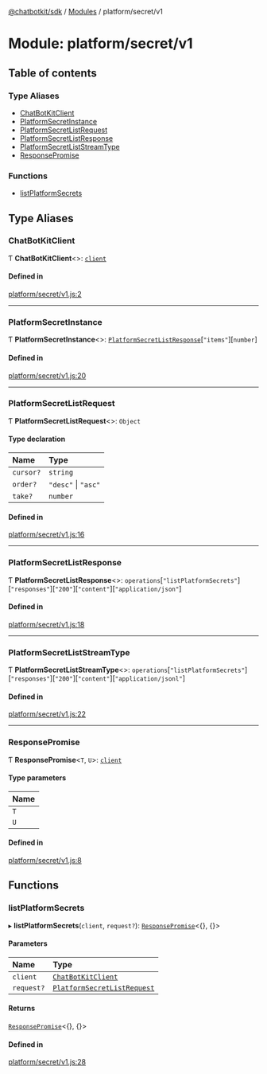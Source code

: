 [@chatbotkit/sdk](../README.md) / [Modules](../modules.md) / platform/secret/v1

# Module: platform/secret/v1

## Table of contents

### Type Aliases

- [ChatBotKitClient](platform_secret_v1.md#chatbotkitclient)
- [PlatformSecretInstance](platform_secret_v1.md#platformsecretinstance)
- [PlatformSecretListRequest](platform_secret_v1.md#platformsecretlistrequest)
- [PlatformSecretListResponse](platform_secret_v1.md#platformsecretlistresponse)
- [PlatformSecretListStreamType](platform_secret_v1.md#platformsecretliststreamtype)
- [ResponsePromise](platform_secret_v1.md#responsepromise)

### Functions

- [listPlatformSecrets](platform_secret_v1.md#listplatformsecrets)

## Type Aliases

### ChatBotKitClient

Ƭ **ChatBotKitClient**\<\>: [`client`](client.md)

#### Defined in

[platform/secret/v1.js:2](https://github.com/chatbotkit/node-sdk/blob/main/packages/sdk/src/platform/secret/v1.js#L2)

___

### PlatformSecretInstance

Ƭ **PlatformSecretInstance**\<\>: [`PlatformSecretListResponse`](platform_secret_v1.md#platformsecretlistresponse)[``"items"``][`number`]

#### Defined in

[platform/secret/v1.js:20](https://github.com/chatbotkit/node-sdk/blob/main/packages/sdk/src/platform/secret/v1.js#L20)

___

### PlatformSecretListRequest

Ƭ **PlatformSecretListRequest**\<\>: `Object`

#### Type declaration

| Name | Type |
| :------ | :------ |
| `cursor?` | `string` |
| `order?` | ``"desc"`` \| ``"asc"`` |
| `take?` | `number` |

#### Defined in

[platform/secret/v1.js:16](https://github.com/chatbotkit/node-sdk/blob/main/packages/sdk/src/platform/secret/v1.js#L16)

___

### PlatformSecretListResponse

Ƭ **PlatformSecretListResponse**\<\>: `operations`[``"listPlatformSecrets"``][``"responses"``][``"200"``][``"content"``][``"application/json"``]

#### Defined in

[platform/secret/v1.js:18](https://github.com/chatbotkit/node-sdk/blob/main/packages/sdk/src/platform/secret/v1.js#L18)

___

### PlatformSecretListStreamType

Ƭ **PlatformSecretListStreamType**\<\>: `operations`[``"listPlatformSecrets"``][``"responses"``][``"200"``][``"content"``][``"application/jsonl"``]

#### Defined in

[platform/secret/v1.js:22](https://github.com/chatbotkit/node-sdk/blob/main/packages/sdk/src/platform/secret/v1.js#L22)

___

### ResponsePromise

Ƭ **ResponsePromise**\<`T`, `U`\>: [`client`](client.md)

#### Type parameters

| Name |
| :------ |
| `T` |
| `U` |

#### Defined in

[platform/secret/v1.js:8](https://github.com/chatbotkit/node-sdk/blob/main/packages/sdk/src/platform/secret/v1.js#L8)

## Functions

### listPlatformSecrets

▸ **listPlatformSecrets**(`client`, `request?`): [`ResponsePromise`](../classes/client.ResponsePromise.md)\<{}, {}\>

#### Parameters

| Name | Type |
| :------ | :------ |
| `client` | [`ChatBotKitClient`](../classes/client.ChatBotKitClient.md) |
| `request?` | [`PlatformSecretListRequest`](platform_secret_v1.md#platformsecretlistrequest) |

#### Returns

[`ResponsePromise`](../classes/client.ResponsePromise.md)\<{}, {}\>

#### Defined in

[platform/secret/v1.js:28](https://github.com/chatbotkit/node-sdk/blob/main/packages/sdk/src/platform/secret/v1.js#L28)
